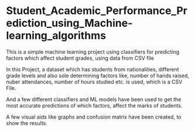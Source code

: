 # Student_Academic_Performance_Prediction_using_Machine-learning_algorithms
This is a simple machine learning project using classifiers for predicting factors which affect student grades, using data from CSV file


In this Project, a dataset which has students from nationalities, different grade levels and also sole determining factors like,
number of hands raised, nuber attendances, number of hours studied etc. is used, which is a CSV File.


And a few different classifiers and ML models have been used to get the most accurate predictions of which factors,
affect the marks of students.

A few visual aids like graphs and confusion matrix have been created, to show the results.
